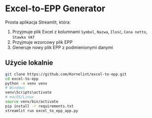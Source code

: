 # Excel-to-EPP Generator

Prosta aplikacja Streamlit, która:
1. Przyjmuje plik Excel z kolumnami `Symbol`, `Nazwa`, `Ilość`, `Cena netto`, `Stawka VAT`
2. Przyjmuje wzorcowy plik EPP
3. Generuje nowy plik EPP z podmienionymi danymi

## Użycie lokalnie

```bash
git clone https://github.com/Kornelint/excel-to-epp.git
cd excel-to-epp
python -m venv venv
# Windows
venv\Scripts\activate
# macOS/Linux
source venv/bin/activate
pip install -r requirements.txt
streamlit run excel_to_epp_app.py
